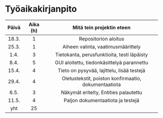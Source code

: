 # Työaikakirjanpito

| Päivä | Aika (h) | Mitä tein projektin eteen  |
| :----:|:-------:| :-----:|
| 18.3. |    1    | Repositorion aloitus  |
| 25.3. |    1    | Aiheen valinta, vaatimusmäärittely  |
| 1.4.  |    3    | Tietokanta, perusfunktioita, testi läpäisty  |
| 8.4.  |    5    | GUI aloitettu, tiedonkäsittelyä parannettu  |
| 15.4. |    4    | Tieto on pysyvää, lajittelu, lisää testejä |
| 29.4. |    4    | Oletustekstit, poiston konfirmaatio, dokumentaatiota |
| 6.5.  |    3    | Näkymät eritelty, Entities palautettu |
| 11.5. |    4    | Paljon dokumentaatiota ja testejä |
|  yht  |    25    | |
